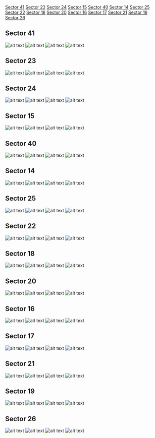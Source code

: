 [Sector 41](#sector41)
[Sector 23](#sector23)
[Sector 24](#sector24)
[Sector 15](#sector15)
[Sector 40](#sector40)
[Sector 14](#sector14)
[Sector 25](#sector25)
[Sector 22](#sector22)
[Sector 18](#sector18)
[Sector 20](#sector20)
[Sector 16](#sector16)
[Sector 17](#sector17)
[Sector 21](#sector21)
[Sector 19](#sector19)
[Sector 26](#sector26)

<a name = "sector41"></a>
## Sector 41
![alt text](/tt/Qatar-10_Sector_41/Qatar-10_Sector_41_a_TimeSeries.png)
![alt text](/tt/Qatar-10_Sector_41/Qatar-10_Sector_41_b_FoldedLightCurve.png)
![alt text](/tt/Qatar-10_Sector_41/Qatar-10_Sector_41_b_IndividualTransitsWithFit.png)
![alt text](/tt/Qatar-10_Sector_41/Qatar-10_Sector_41_c_TimingResiduals.png)

<a name = "sector23"></a>
## Sector 23
![alt text](/tt/Qatar-10_Sector_23/Qatar-10_Sector_23_a_TimeSeries.png)
![alt text](/tt/Qatar-10_Sector_23/Qatar-10_Sector_23_b_FoldedLightCurve.png)
![alt text](/tt/Qatar-10_Sector_23/Qatar-10_Sector_23_b_IndividualTransitsWithFit.png)
![alt text](/tt/Qatar-10_Sector_23/Qatar-10_Sector_23_c_TimingResiduals.png)

<a name = "sector24"></a>
## Sector 24
![alt text](/tt/Qatar-10_Sector_24/Qatar-10_Sector_24_a_TimeSeries.png)
![alt text](/tt/Qatar-10_Sector_24/Qatar-10_Sector_24_b_FoldedLightCurve.png)
![alt text](/tt/Qatar-10_Sector_24/Qatar-10_Sector_24_b_IndividualTransitsWithFit.png)
![alt text](/tt/Qatar-10_Sector_24/Qatar-10_Sector_24_c_TimingResiduals.png)

<a name = "sector15"></a>
## Sector 15
![alt text](/tt/Qatar-10_Sector_15/Qatar-10_Sector_15_a_TimeSeries.png)
![alt text](/tt/Qatar-10_Sector_15/Qatar-10_Sector_15_b_FoldedLightCurve.png)
![alt text](/tt/Qatar-10_Sector_15/Qatar-10_Sector_15_b_IndividualTransitsWithFit.png)
![alt text](/tt/Qatar-10_Sector_15/Qatar-10_Sector_15_c_TimingResiduals.png)

<a name = "sector40"></a>
## Sector 40
![alt text](/tt/Qatar-10_Sector_40/Qatar-10_Sector_40_a_TimeSeries.png)
![alt text](/tt/Qatar-10_Sector_40/Qatar-10_Sector_40_b_FoldedLightCurve.png)
![alt text](/tt/Qatar-10_Sector_40/Qatar-10_Sector_40_b_IndividualTransitsWithFit.png)
![alt text](/tt/Qatar-10_Sector_40/Qatar-10_Sector_40_c_TimingResiduals.png)

<a name = "sector14"></a>
## Sector 14
![alt text](/tt/Qatar-10_Sector_14/Qatar-10_Sector_14_a_TimeSeries.png)
![alt text](/tt/Qatar-10_Sector_14/Qatar-10_Sector_14_b_FoldedLightCurve.png)
![alt text](/tt/Qatar-10_Sector_14/Qatar-10_Sector_14_b_IndividualTransitsWithFit.png)
![alt text](/tt/Qatar-10_Sector_14/Qatar-10_Sector_14_c_TimingResiduals.png)

<a name = "sector25"></a>
## Sector 25
![alt text](/tt/Qatar-10_Sector_25/Qatar-10_Sector_25_a_TimeSeries.png)
![alt text](/tt/Qatar-10_Sector_25/Qatar-10_Sector_25_b_FoldedLightCurve.png)
![alt text](/tt/Qatar-10_Sector_25/Qatar-10_Sector_25_b_IndividualTransitsWithFit.png)
![alt text](/tt/Qatar-10_Sector_25/Qatar-10_Sector_25_c_TimingResiduals.png)

<a name = "sector22"></a>
## Sector 22
![alt text](/tt/Qatar-10_Sector_22/Qatar-10_Sector_22_a_TimeSeries.png)
![alt text](/tt/Qatar-10_Sector_22/Qatar-10_Sector_22_b_FoldedLightCurve.png)
![alt text](/tt/Qatar-10_Sector_22/Qatar-10_Sector_22_b_IndividualTransitsWithFit.png)
![alt text](/tt/Qatar-10_Sector_22/Qatar-10_Sector_22_c_TimingResiduals.png)

<a name = "sector18"></a>
## Sector 18
![alt text](/tt/Qatar-10_Sector_18/Qatar-10_Sector_18_a_TimeSeries.png)
![alt text](/tt/Qatar-10_Sector_18/Qatar-10_Sector_18_b_FoldedLightCurve.png)
![alt text](/tt/Qatar-10_Sector_18/Qatar-10_Sector_18_b_IndividualTransitsWithFit.png)
![alt text](/tt/Qatar-10_Sector_18/Qatar-10_Sector_18_c_TimingResiduals.png)

<a name = "sector20"></a>
## Sector 20
![alt text](/tt/Qatar-10_Sector_20/Qatar-10_Sector_20_a_TimeSeries.png)
![alt text](/tt/Qatar-10_Sector_20/Qatar-10_Sector_20_b_FoldedLightCurve.png)
![alt text](/tt/Qatar-10_Sector_20/Qatar-10_Sector_20_b_IndividualTransitsWithFit.png)
![alt text](/tt/Qatar-10_Sector_20/Qatar-10_Sector_20_c_TimingResiduals.png)

<a name = "sector16"></a>
## Sector 16
![alt text](/tt/Qatar-10_Sector_16/Qatar-10_Sector_16_a_TimeSeries.png)
![alt text](/tt/Qatar-10_Sector_16/Qatar-10_Sector_16_b_FoldedLightCurve.png)
![alt text](/tt/Qatar-10_Sector_16/Qatar-10_Sector_16_b_IndividualTransitsWithFit.png)
![alt text](/tt/Qatar-10_Sector_16/Qatar-10_Sector_16_c_TimingResiduals.png)

<a name = "sector17"></a>
## Sector 17
![alt text](/tt/Qatar-10_Sector_17/Qatar-10_Sector_17_a_TimeSeries.png)
![alt text](/tt/Qatar-10_Sector_17/Qatar-10_Sector_17_b_FoldedLightCurve.png)
![alt text](/tt/Qatar-10_Sector_17/Qatar-10_Sector_17_b_IndividualTransitsWithFit.png)
![alt text](/tt/Qatar-10_Sector_17/Qatar-10_Sector_17_c_TimingResiduals.png)

<a name = "sector21"></a>
## Sector 21
![alt text](/tt/Qatar-10_Sector_21/Qatar-10_Sector_21_a_TimeSeries.png)
![alt text](/tt/Qatar-10_Sector_21/Qatar-10_Sector_21_b_FoldedLightCurve.png)
![alt text](/tt/Qatar-10_Sector_21/Qatar-10_Sector_21_b_IndividualTransitsWithFit.png)
![alt text](/tt/Qatar-10_Sector_21/Qatar-10_Sector_21_c_TimingResiduals.png)

<a name = "sector19"></a>
## Sector 19
![alt text](/tt/Qatar-10_Sector_19/Qatar-10_Sector_19_a_TimeSeries.png)
![alt text](/tt/Qatar-10_Sector_19/Qatar-10_Sector_19_b_FoldedLightCurve.png)
![alt text](/tt/Qatar-10_Sector_19/Qatar-10_Sector_19_b_IndividualTransitsWithFit.png)
![alt text](/tt/Qatar-10_Sector_19/Qatar-10_Sector_19_c_TimingResiduals.png)

<a name = "sector26"></a>
## Sector 26
![alt text](/tt/Qatar-10_Sector_26/Qatar-10_Sector_26_a_TimeSeries.png)
![alt text](/tt/Qatar-10_Sector_26/Qatar-10_Sector_26_b_FoldedLightCurve.png)
![alt text](/tt/Qatar-10_Sector_26/Qatar-10_Sector_26_b_IndividualTransitsWithFit.png)
![alt text](/tt/Qatar-10_Sector_26/Qatar-10_Sector_26_c_TimingResiduals.png)

